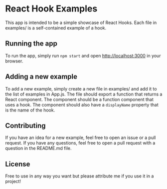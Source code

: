 # React Hook Examples

This app is intended to be a simple showcase of React Hooks. Each file in examples/ is a self-contained example of a hook. 

## Running the app

To run the app, simply run `npm start` and open [http://localhost:3000](http://localhost:3000) in your browser.

## Adding a new example

To add a new example, simply create a new file in examples/ and add it to the list of examples in App.js. The file should export a function that returns a React component. The component should be a function component that uses a hook. The component should also have a `displayName` property that is the name of the hook.

## Contributing

If you have an idea for a new example, feel free to open an issue or a pull request. If you have any questions, feel free to open a pull request with a question in the README.md file.

## License

Free to use in any way you want but please attribute me if you use it in a project!

